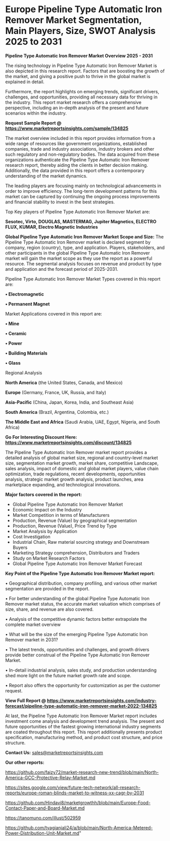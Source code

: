 # Europe Pipeline Type Automatic Iron Remover Market Segmentation, Main Players, Size, SWOT Analysis 2025 to 2031

<Strong> Pipeline Type Automatic Iron Remover Market Overview 2025 - 2031</strong>

The rising technology in Pipeline Type Automatic Iron Remover Market is also depicted in this research report. Factors that are boosting the growth of the market, and giving a positive push to thrive in the global market is explained in detail.

Furthermore, the report highlights on emerging trends, significant drivers, challenges, and opportunities, providing all necessary data for thriving in the industry. This report market research offers a comprehensive perspective, including an in-depth analysis of the present and future scenarios within the industry.

<strong>Request Sample Report @ <a href=https://www.marketreportsinsights.com/sample/134825>https://www.marketreportsinsights.com/sample/134825</a></strong>

The market overview included in this report provides information from a wide range of resources like government organizations, established companies, trade and industry associations, industry brokers and other such regulatory and non-regulatory bodies. The data acquired from these organizations authenticate the Pipeline Type Automatic Iron Remover research report, thereby aiding the clients in better decision making. Additionally, the data provided in this report offers a contemporary understanding of the market dynamics.

The leading players are focusing mainly on technological advancements in order to improve efficiency. The long-term development patterns for this market can be captured by continuing the ongoing process improvements and financial stability to invest in the best strategies.

Top Key players of Pipeline Type Automatic Iron Remover Market are:

<strong>Sesotec, Virto, DOUGLAS, MASTERMAG, Jupiter Magnetics, ELECTRO FLUX, KUMAR, Electro Magnetic Industries</strong>

<strong><b>Global Pipeline Type Automatic Iron Remover Market Scope and Size:</b></strong>
The Pipeline Type Automatic Iron Remover market is declared segment by company, region (country), type, and application. Players, stakeholders, and other participants in the global Pipeline Type Automatic Iron Remover market will gain the market scope as they use the report as a powerful resource. The segmental analysis focuses on revenue and product by type and application and the forecast period of 2025-2031.

Pipeline Type Automatic Iron Remover Market Types covered in this report are:

<strong>• Electromagnetic

• Permanent Magnet</strong>

Market Applications covered in this report are:

<strong>• Mine

• Ceramic

• Power

• Building Materials

• Glass</strong> 

Regional Analysis

<strong>North America</strong> (the United States, Canada, and Mexico)

<strong>Europe</strong> (Germany, France, UK, Russia, and Italy)

<strong>Asia-Pacific</strong> (China, Japan, Korea, India, and Southeast Asia)

<strong>South America</strong> (Brazil, Argentina, Colombia, etc.)

<strong>The Middle East and Africa</strong> (Saudi Arabia, UAE, Egypt, Nigeria, and South Africa)

<strong>Go For Interesting Discount Here: <a href=https://www.marketreportsinsights.com/discount/134825>https://www.marketreportsinsights.com/discount/134825</a></strong>

The Pipeline Type Automatic Iron Remover market report provides a detailed analysis of global market size, regional and country-level market size, segmentation market growth, market share, competitive Landscape, sales analysis, impact of domestic and global market players, value chain optimization, trade regulations, recent developments, opportunities analysis, strategic market growth analysis, product launches, area marketplace expanding, and technological innovations.

<strong><b>Major factors covered in the report:</b></strong>
<ul>
  <li>Global Pipeline Type Automatic Iron Remover Market </li>
  <li>Economic Impact on the Industry</li>
  <li>Market Competition in terms of Manufacturers</li>
  <li>Production, Revenue (Value) by geographical segmentation</li>
  <li>Production, Revenue (Value), Price Trend by Type</li>
  <li>Market Analysis by Application</li>
  <li>Cost Investigation</li>
  <li>Industrial Chain, Raw material sourcing strategy and Downstream Buyers</li>
  <li>Marketing Strategy comprehension, Distributors and Traders</li>
  <li>Study on Market Research Factors</li>
  <li>Global Pipeline Type Automatic Iron Remover Market Forecast</li>
</ul>

<strong><b>Key Point of the Pipeline Type Automatic Iron Remover Market report:</b></strong>

• Geographical distribution, company profiling, and various other market segmentation are provided in the report.

• For better understanding of the global Pipeline Type Automatic Iron Remover market status, the accurate market valuation which comprises of size, share, and revenue are also covered.

• Analysis of the competitive dynamic factors better extrapolate the complete market overview

• What will be the size of the emerging Pipeline Type Automatic Iron Remover market in 2031?

• The latest trends, opportunities and challenges, and growth drivers provide better construal of the Pipeline Type Automatic Iron Remover Market.

• In-detail industrial analysis, sales study, and production understanding shed more light on the future market growth rate and scope.

• Report also offers the opportunity for customization as per the customer request.

<strong><b>View Full Report @ <a href=https://www.marketreportsinsights.com/industry-forecast/pipeline-type-automatic-iron-remover-market-2022-134825>https://www.marketreportsinsights.com/industry-forecast/pipeline-type-automatic-iron-remover-market-2022-134825</a></b></strong>


At last, the Pipeline Type Automatic Iron Remover Market report includes investment come analysis and development trend analysis. The present and future opportunities of the fastest growing international industry segments are coated throughout this report. This report additionally presents product specification, manufacturing method, and product cost structure, and price structure.

<strong>Contact Us:</strong>
sales@marketreportsinsights.com

<strong>Our other reports:</strong>

<a href=https://github.com/faizy72/market-research-new-trend/blob/main/North-America-GCC-Protective-Relay-Market.md>https://github.com/faizy72/market-research-new-trend/blob/main/North-America-GCC-Protective-Relay-Market.md</a>

<a href=https://sites.google.com/view/future-tech-network/all-research-reports/europe-roman-blinds-market-to-witness-xx-cagr-by-2031>https://sites.google.com/view/future-tech-network/all-research-reports/europe-roman-blinds-market-to-witness-xx-cagr-by-2031</a>

<a href=https://github.com/Hindavi8/marketgrowthh/blob/main/Europe-Food-Contact-Paper-and-Board-Market.md>https://github.com/Hindavi8/marketgrowthh/blob/main/Europe-Food-Contact-Paper-and-Board-Market.md</a>

<a href=https://tanomuno.com/illust/502959>https://tanomuno.com/illust/502959</a>

<a href=https://github.com/tyagianjali24/a/blob/main/North-America-Metered-Power-Distribution-Unit-Market.md>https://github.com/tyagianjali24/a/blob/main/North-America-Metered-Power-Distribution-Unit-Market.md</a>"
